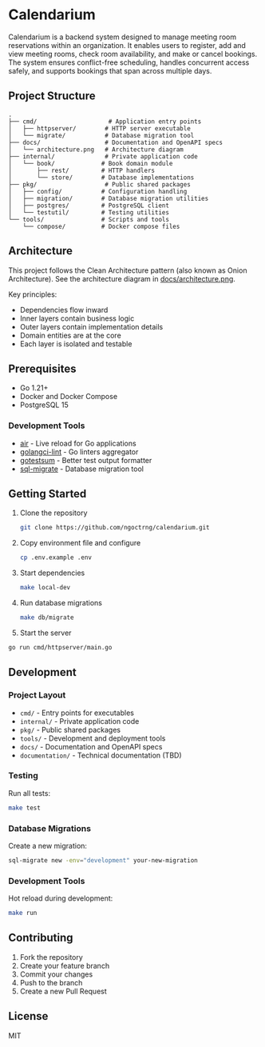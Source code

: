 # Calendarium

Calendarium is a backend system designed to manage meeting room reservations within an organization. It enables users to register, add and view meeting rooms, check room availability, and make or cancel bookings. The system ensures conflict-free scheduling, handles concurrent access safely, and supports bookings that span across multiple days.

## Project Structure

```
.
├── cmd/                    # Application entry points
│   ├── httpserver/        # HTTP server executable
│   └── migrate/           # Database migration tool
├── docs/                  # Documentation and OpenAPI specs
│   └── architecture.png   # Architecture diagram
├── internal/              # Private application code
│   └── book/             # Book domain module
│       ├── rest/         # HTTP handlers
│       └── store/        # Database implementations
├── pkg/                   # Public shared packages
│   ├── config/           # Configuration handling
│   ├── migration/        # Database migration utilities
│   ├── postgres/         # PostgreSQL client
│   └── testutil/         # Testing utilities
└── tools/                # Scripts and tools
    └── compose/          # Docker compose files
```

## Architecture

This project follows the Clean Architecture pattern (also known as Onion Architecture). See the architecture diagram in [docs/architecture.png](docs/architecture.png).

Key principles:
- Dependencies flow inward
- Inner layers contain business logic
- Outer layers contain implementation details
- Domain entities are at the core
- Each layer is isolated and testable

## Prerequisites

- Go 1.21+
- Docker and Docker Compose
- PostgreSQL 15

### Development Tools

- [air](https://github.com/air-verse/air) - Live reload for Go applications
- [golangci-lint](https://golangci-lint.run/) - Go linters aggregator
- [gotestsum](https://github.com/gotestyourself/gotestsum) - Better test output formatter
- [sql-migrate](https://github.com/rubenv/sql-migrate) - Database migration tool

## Getting Started

1. Clone the repository

    ```bash
    git clone https://github.com/ngoctrng/calendarium.git
    ```

2. Copy environment file and configure

    ```bash
    cp .env.example .env
    ```

3. Start dependencies

    ```bash
    make local-dev
    ```

4. Run database migrations

    ```bash
    make db/migrate
    ```

5. Start the server
```bash
go run cmd/httpserver/main.go
```

## Development

### Project Layout

- `cmd/` - Entry points for executables
- `internal/` - Private application code
- `pkg/` - Public shared packages
- `tools/` - Development and deployment tools
- `docs/` - Documentation and OpenAPI specs
- `documentation/` - Technical documentation (TBD)

### Testing

Run all tests:
```bash
make test
```

### Database Migrations

Create a new migration:
```bash
sql-migrate new -env="development" your-new-migration
```

### Development Tools

Hot reload during development:
```bash
make run
```

## Contributing

1. Fork the repository
2. Create your feature branch
3. Commit your changes
4. Push to the branch
5. Create a new Pull Request

## License

MIT